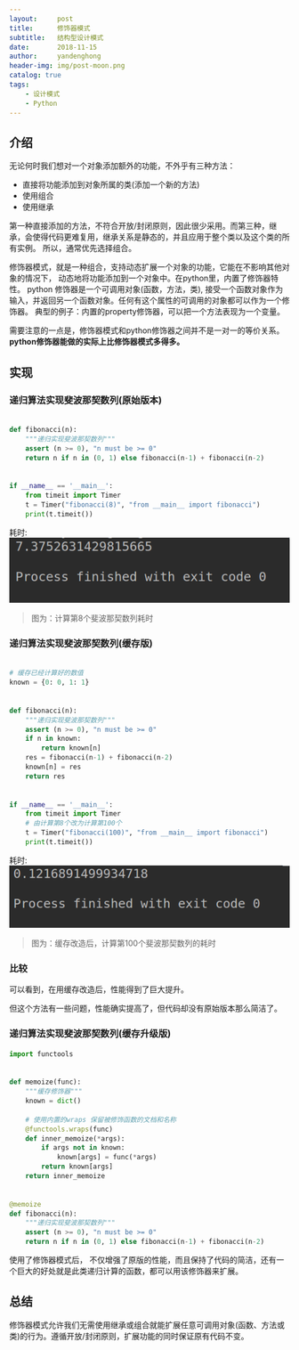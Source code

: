 ```yaml
---
layout:     post
title:      修饰器模式
subtitle:   结构型设计模式
date:       2018-11-15
author:     yandenghong
header-img: img/post-moon.png
catalog: true
tags:
    - 设计模式
    - Python
---
```


## 介绍
无论何时我们想对一个对象添加额外的功能，不外乎有三种方法：

* 直接将功能添加到对象所属的类(添加一个新的方法)
* 使用组合
* 使用继承

第一种直接添加的方法，不符合开放/封闭原则，因此很少采用。而第三种，继承，会使得代码更难复用，继承关系是静态的，并且应用于整个类以及这个类的所有实例。
所以，通常优先选择组合。

修饰器模式，就是一种组合，支持动态扩展一个对象的功能，它能在不影响其他对象的情况下， 动态地将功能添加到一个对象中。在python里，内置了修饰器特性。
python 修饰器是一个可调用对象(函数，方法，类), 接受一个函数对象作为输入，并返回另一个函数对象。任何有这个属性的可调用的对象都可以作为一个修饰器。
典型的例子：内置的property修饰器，可以把一个方法表现为一个变量。

需要注意的一点是，修饰器模式和python修饰器之间并不是一对一的等价关系。__python修饰器能做的实际上比修饰器模式多得多。__

## 实现

### 递归算法实现斐波那契数列(原始版本)
```python

def fibonacci(n):
    """递归实现斐波那契数列"""
    assert (n >= 0), "n must be >= 0"
    return n if n in (0, 1) else fibonacci(n-1) + fibonacci(n-2)


if __name__ == '__main__':
    from timeit import Timer
    t = Timer("fibonacci(8)", "from __main__ import fibonacci")
    print(t.timeit())

```

耗时:
![](/img/time_ret1.png)
> 图为：计算第8个斐波那契数列耗时

###  递归算法实现斐波那契数列(缓存版)
```python

# 缓存已经计算好的数值
known = {0: 0, 1: 1}


def fibonacci(n):
    """递归实现斐波那契数列"""
    assert (n >= 0), "n must be >= 0"
    if n in known:
        return known[n]
    res = fibonacci(n-1) + fibonacci(n-2)
    known[n] = res
    return res


if __name__ == '__main__':
    from timeit import Timer
    # 由计算第8个改为计算第100个
    t = Timer("fibonacci(100)", "from __main__ import fibonacci")
    print(t.timeit())

```

耗时:
![](/img/time_ret2.png)
> 图为：缓存改造后，计算第100个斐波那契数列的耗时

### 比较
可以看到，在用缓存改造后，性能得到了巨大提升。

但这个方法有一些问题，性能确实提高了，但代码却没有原始版本那么简洁了。

### 递归算法实现斐波那契数列(缓存升级版)
```python
import functools


def memoize(func):
    """缓存修饰器"""
    known = dict()

    # 使用内置的wraps 保留被修饰函数的文档和名称
    @functools.wraps(func)
    def inner_memoize(*args):
        if args not in known:
            known[args] = func(*args)
        return known[args]
    return inner_memoize


@memoize
def fibonacci(n):
    """递归实现斐波那契数列"""
    assert (n >= 0), "n must be >= 0"
    return n if n in (0, 1) else fibonacci(n-1) + fibonacci(n-2)

```

使用了修饰器模式后， 不仅增强了原版的性能，而且保持了代码的简洁，还有一个巨大的好处就是此类递归计算的函数，都可以用该修饰器来扩展。


## 总结

修饰器模式允许我们无需使用继承或组合就能扩展任意可调用对象(函数、方法或类)的行为。遵循开放/封闭原则，扩展功能的同时保证原有代码不变。